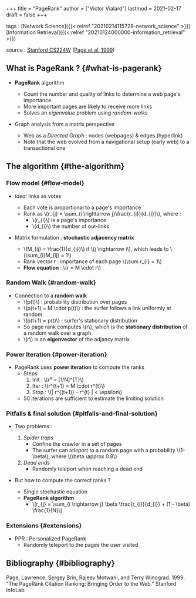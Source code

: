 +++
title = "PageRank"
author = ["Victor Vialard"]
lastmod = 2021-02-17
draft = false
+++

tags
: [Network Science]({{< relref "20210214115728-network_science" >}}) [Information Retrieval]({{< relref "20210124000000-information_retrieval" >}})

source
: [Stanford CS224W](http://web.stanford.edu/class/cs224w/) ([Page et al. 1999](#org7d16f51))

## What is PageRank ? {#what-is-pagerank}

- **PageRank** algorithm

  - Count the number and quality of links to determine a web page's importance
  - More important pages are likely to receive more links
  - Solves an _eigenvalue_ problem using _random-walks_

- Graph analysis from a matrix perspective
  - Web as a _Directed Graph_ : nodes (webpages) & edges (hyperlink)
  - Note that the web evolved from a navigational setup (early web) to a transactional one

## The algorithm {#the-algorithm}

### Flow model {#flow-model}

- _Idea:_ links as votes

  - Each vote is proportional to a page's importance
  - Rank as \\(r\_{j} = \sum\_{i \rightarrow j}\frac{r\_{i}}{d\_{i}}\\), where :
    - \\(r\_{i}\\) is a page's importance
    - \\(d\_{i}\\) the number of out-links

- Matrix formulation : **stochastic adjacency matrix**
  - \\(M\_{ij} = \frac{1}{d\_{j}}\\) if \\(j \rightarrow i\\), which leads to \\(\sum\_{i}M\_{ij} = 1\\)
  - Rank vector r : importance of each page \\(\sum r\_{i} = 1\\)
  - **Flow equation** : \\(r = M \cdot r\\)

### Random Walk {#random-walk}

- Connection to a **random walk**
  - \\(p(t)\\) : probability distribution over pages
  - \\(p(t+1) = M \cdot p(t)\\) : the surfer follows a link uniformly at random
  - \\(p(t+1) = p(t)\\) : surfer's stationary distribution
  - So page rank computes \\(r\\), which is the **stationary distribution** of a random walk over a graph
  - \\(r\\) is an **eigenvector** of the adjancy matrix

### Power Iteration {#power-iteration}

- PageRank uses **power iteration** to compute the ranks
  - Steps
    1.  Init : \\(r⁰ = [1/N]^{T}\\)
    2.  Iter : \\(r^{t+1} = M \cdot r^{t}\\)
    3.  Stop : \\(| r^{(t+1)} - r^{t} | < \epsilon\\)
  - 50 iterations are sufficient to estimate the limiting solution

### Pitfalls & final solution {#pitfalls-and-final-solution}

- Two problems :

  1.  _Spider traps_
      - Confine the crawler in a set of pages
      - The surfer can _teleport_ to a random page with a probability \\(1-\beta\\), where \\(\beta \approx 0.8\\)
  2.  _Dead ends_
      - Randomly teleport when reaching a dead end

- But how to compute the correct ranks ?
  - Single stochastic equation
  - **PageRank algorithm**
    - \\(r\_{j} = \sum\_{i \rightarrow j} \beta \frac{r\_{i}}{d\_{i}} + (1 - \beta) \frac{1}{N}\\)

### Extensions {#extensions}

- PPR : Personalized PageRank
  - Randomly teleport to the pages the user visited

## Bibliography {#bibliography}

<a id="org7d16f51"></a>Page, Lawrence, Sergey Brin, Rajeev Motwani, and Terry Winograd. 1999. “The PageRank Citation Ranking: Bringing Order to the Web.” Stanford InfoLab.
